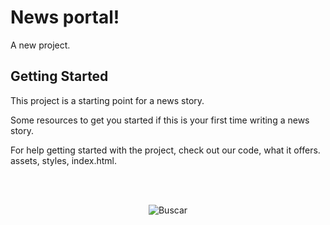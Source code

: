 # News portal!

A new project.

## Getting Started

This project is a starting point for a news story.

Some resources to get you started if this is your first time writing a news story.

For help getting started with the project, check out our code, what it offers.
assets, styles, index.html.

<!--START_SECTION:footer-->

<br />
<br />

<p align="center">
    <img align="center"  src="assets/images/noticia.png" alt="Buscar"/>
</p>

<!--END_SECTION:footer-->
